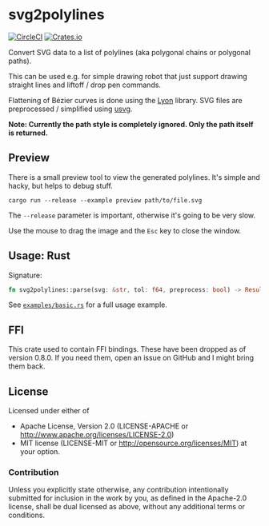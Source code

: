 # svg2polylines

[![CircleCI][circle-ci-badge]][circle-ci]
[![Crates.io][crates-io-badge]][crates-io]

Convert SVG data to a list of polylines (aka polygonal chains or polygonal
paths).

This can be used e.g. for simple drawing robot that just support drawing
straight lines and liftoff / drop pen commands.

Flattening of Bézier curves is done using the
[Lyon](https://github.com/nical/lyon) library. SVG files are preprocessed /
simplified using [usvg](https://docs.rs/usvg/).

**Note: Currently the path style is completely ignored. Only the path itself is
returned.**


## Preview

There is a small preview tool to view the generated polylines. It's simple and
hacky, but helps to debug stuff.

```shell
cargo run --release --example preview path/to/file.svg
```

The `--release` parameter is important, otherwise it's going to be very slow.

Use the mouse to drag the image and the `Esc` key to close the window.


## Usage: Rust

Signature:

```rust
fn svg2polylines::parse(svg: &str, tol: f64, preprocess: bool) -> Result<Vec<Polyline>, String>;
```

See [`examples/basic.rs`][example-src] for a full usage example.


## FFI

This crate used to contain FFI bindings. These have been dropped as of version
0.8.0. If you need them, open an issue on GitHub and I might bring them back.


## License

Licensed under either of

 * Apache License, Version 2.0 (LICENSE-APACHE or
   http://www.apache.org/licenses/LICENSE-2.0)
 * MIT license (LICENSE-MIT or
   http://opensource.org/licenses/MIT) at your option.


### Contribution

Unless you explicitly state otherwise, any contribution intentionally submitted
for inclusion in the work by you, as defined in the Apache-2.0 license, shall
be dual licensed as above, without any additional terms or conditions.


[circle-ci]: https://circleci.com/gh/dbrgn/svg2polylines/tree/main
[circle-ci-badge]: https://circleci.com/gh/dbrgn/svg2polylines/tree/main.svg?style=shield
[crates-io]: https://crates.io/crates/svg2polylines
[crates-io-badge]: https://img.shields.io/crates/v/svg2polylines.svg
[example-src]: https://github.com/dbrgn/svg2polylines/blob/main/examples/basic.rs
